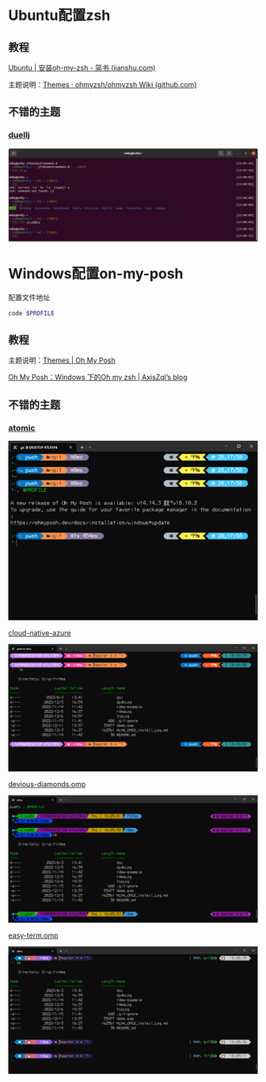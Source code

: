 # Ubuntu配置zsh

## 教程

[Ubuntu | 安装oh-my-zsh - 简书 (jianshu.com)](https://www.jianshu.com/p/ba782b57ae96)

主题说明：[Themes · ohmyzsh/ohmyzsh Wiki (github.com)](https://github.com/ohmyzsh/ohmyzsh/wiki/themes)

## 不错的主题

### [duellj](https://github.com/ohmyzsh/ohmyzsh/wiki/themes#duellj)

![image-20230928151009511](image/%E7%BB%88%E7%AB%AF%E7%BE%8E%E5%8C%96%E9%85%8D%E7%BD%AEoh-my-zsh&oh-my-posh/image-20230928151009511.png)

# Windows配置on-my-posh

配置文件地址

```bash
code $PROFILE
```

## 教程

主题说明：[Themes | Oh My Posh](https://ohmyposh.dev/docs/themes)

[Oh My Posh：Windows 下的Oh my zsh | AxisZql’s blog](https://www.axiszql.com/article/windows11-terminal-dev)

## 不错的主题



### [atomic](https://github.com/JanDeDobbeleer/oh-my-posh/blob/main/themes/atomic.omp.json)

![image-20230928175934076](image/%E7%BB%88%E7%AB%AF%E7%BE%8E%E5%8C%96%E9%85%8D%E7%BD%AEoh-my-zsh&oh-my-posh/image-20230928175934076.png)

[cloud-native-azure](https://github.com/JanDeDobbeleer/oh-my-posh/blob/main/themes/cloud-native-azure.omp.json)

![image-20230928180411507](image/%E7%BB%88%E7%AB%AF%E7%BE%8E%E5%8C%96%E9%85%8D%E7%BD%AEoh-my-zsh&oh-my-posh/image-20230928180411507.png)

[devious-diamonds.omp](https://github.com/JanDeDobbeleer/oh-my-posh/blob/main/themes/devious-diamonds.omp.yaml)

![image-20230928180625250](image/%E7%BB%88%E7%AB%AF%E7%BE%8E%E5%8C%96%E9%85%8D%E7%BD%AEoh-my-zsh&oh-my-posh/image-20230928180625250.png)

[easy-term.omp](https://github.com/JanDeDobbeleer/oh-my-posh/blob/main/themes/easy-term.omp.json)

![image-20230928180918890](image/%E7%BB%88%E7%AB%AF%E7%BE%8E%E5%8C%96%E9%85%8D%E7%BD%AEoh-my-zsh&oh-my-posh/image-20230928180918890.png)